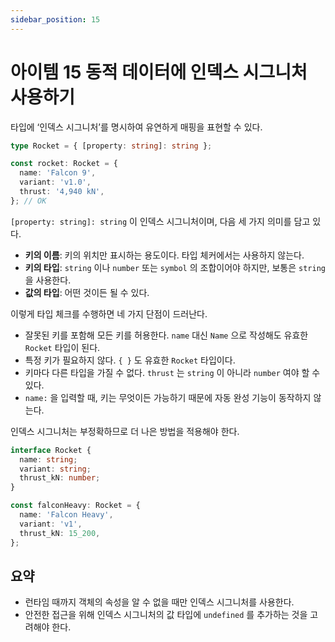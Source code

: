 ```yaml
---
sidebar_position: 15
---
```


# 아이템 15 동적 데이터에 인덱스 시그니처 사용하기

타입에 ‘인덱스 시그니처’를 명시하여 유연하게 매핑을 표현할 수 있다.

```ts
type Rocket = { [property: string]: string };

const rocket: Rocket = {
  name: 'Falcon 9',
  variant: 'v1.0',
  thrust: '4,940 kN',
}; // OK
```

`[property: string]: string` 이 인덱스 시그니처이며, 다음 세 가지 의미를 담고 있다.

- **키의 이름**: 키의 위치만 표시하는 용도이다. 타입 체커에서는 사용하지 않는다.
- **키의 타입**: `string` 이나 `number` 또는 `symbol` 의 조합이어야 하지만, 보통은 `string` 을 사용한다.
- **값의 타입**: 어떤 것이든 될 수 있다.

이렇게 타입 체크를 수행하면 네 가지 단점이 드러난다.

- 잘못된 키를 포함해 모든 키를 허용한다. `name` 대신 `Name` 으로 작성해도 유효한 `Rocket` 타입이 된다.
- 특정 키가 필요하지 않다. `{ }` 도 유효한 `Rocket` 타입이다.
- 키마다 다른 타입을 가질 수 없다. `thrust` 는 `string` 이 아니라 `number` 여야 할 수 있다.
- `name:` 을 입력할 때, 키는 무엇이든 가능하기 때문에 자동 완성 기능이 동작하지 않는다.

인덱스 시그니처는 부정확하므로 더 나은 방법을 적용해야 한다.

```ts
interface Rocket {
  name: string;
  variant: string;
  thrust_kN: number;
}

const falconHeavy: Rocket = {
  name: 'Falcon Heavy',
  variant: 'v1',
  thrust_kN: 15_200,
};
```

## 요약

- 런타임 때까지 객체의 속성을 알 수 없을 때만 인덱스 시그니처를 사용한다.
- 안전한 접근을 위해 인덱스 시그니처의 값 타입에 `undefined` 를 추가하는 것을 고려해야 한다.
